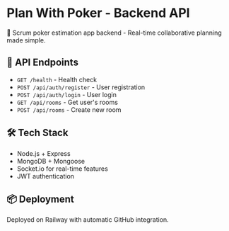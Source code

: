 # Plan With Poker - Backend API

🎯 Scrum poker estimation app backend - Real-time collaborative planning made simple.

## 🚀 API Endpoints

- `GET /health` - Health check
- `POST /api/auth/register` - User registration  
- `POST /api/auth/login` - User login
- `GET /api/rooms` - Get user's rooms
- `POST /api/rooms` - Create new room

## 🛠️ Tech Stack

- Node.js + Express
- MongoDB + Mongoose
- Socket.io for real-time features
- JWT authentication

## 📦 Deployment

Deployed on Railway with automatic GitHub integration.